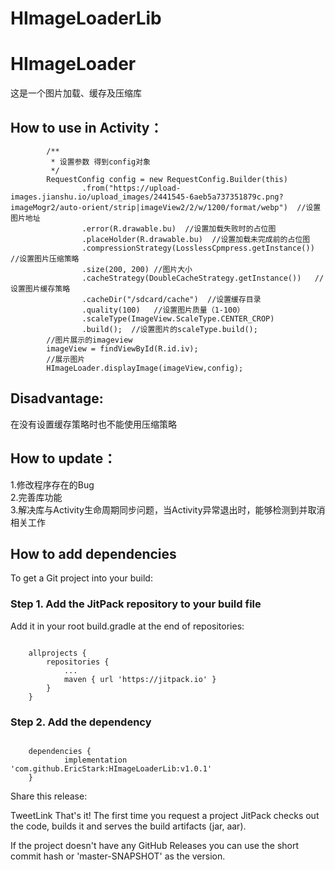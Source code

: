 # HImageLoaderLib
# HImageLoader

这是一个图片加载、缓存及压缩库

## How to use in Activity：

```
        /**
         * 设置参数 得到config对象
         */
        RequestConfig config = new RequestConfig.Builder(this)
                .from("https://upload-images.jianshu.io/upload_images/2441545-6aeb5a737351879c.png?imageMogr2/auto-orient/strip|imageView2/2/w/1200/format/webp")  //设置图片地址
                .error(R.drawable.bu)  //设置加载失败时的占位图
                .placeHolder(R.drawable.bu)  //设置加载未完成前的占位图
                .compressionStrategy(LosslessCpmpress.getInstance()) //设置图片压缩策略
                .size(200, 200) //图片大小
                .cacheStrategy(DoubleCacheStrategy.getInstance())   //设置图片缓存策略
                .cacheDir("/sdcard/cache")  //设置缓存目录
                .quality(100)   //设置图片质量（1-100）
                .scaleType(ImageView.ScaleType.CENTER_CROP)
                .build();  //设置图片的scaleType.build();
        //图片展示的imageview
        imageView = findViewById(R.id.iv);
        //展示图片
        HImageLoader.displayImage(imageView,config);
```

## Disadvantage:

在没有设置缓存策略时也不能使用压缩策略

## How to update：

1.修改程序存在的Bug  
2.完善库功能  
3.解决库与Activity生命周期同步问题，当Activity异常退出时，能够检测到并取消相关工作  
## How to add dependencies
To get a Git project into your build:

### Step 1. Add the JitPack repository to your build file

Add it in your root build.gradle at the end of repositories:
```

	allprojects {
		repositories {
			...
			maven { url 'https://jitpack.io' }
		}
	}
```
### Step 2. Add the dependency
```

	dependencies {
	        implementation 'com.github.EricStark:HImageLoaderLib:v1.0.1'
	}
```
Share this release:

TweetLink
That's it! The first time you request a project JitPack checks out the code, builds it and serves the build artifacts (jar, aar).

If the project doesn't have any GitHub Releases you can use the short commit hash or 'master-SNAPSHOT' as the version.
